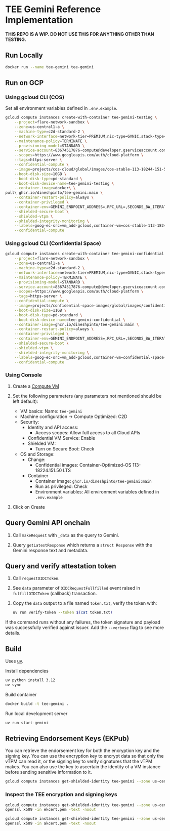 # TEE Gemini Reference Implementation

**THIS REPO IS A WIP. DO NOT USE THIS FOR ANYTHING OTHER THAN TESTING.**

## Run Locally

```bash
docker run --name tee-gemini tee-gemini
```

## Run on GCP

### Using gcloud CLI (COS)

Set all environment variables defined in `.env.example`.

```bash
gcloud compute instances create-with-container tee-gemini-testing \
    --project=flare-network-sandbox \
    --zone=us-central1-a \
    --machine-type=c2d-standard-2 \
    --network-interface=network-tier=PREMIUM,nic-type=GVNIC,stack-type=IPV4_ONLY,subnet=default \
    --maintenance-policy=TERMINATE \
    --provisioning-model=STANDARD \
    --service-account=83674517876-compute@developer.gserviceaccount.com \
    --scopes=https://www.googleapis.com/auth/cloud-platform \
    --tags=https-server \
    --confidential-compute \
    --image=projects/cos-cloud/global/images/cos-stable-113-18244-151-50 \
    --boot-disk-size=10GB \
    --boot-disk-type=pd-standard \
    --boot-disk-device-name=tee-gemini-testing \
    --container-image=docker\ \
pull\ ghcr.io/dineshpinto/tee-gemini:main \
    --container-restart-policy=always \
    --container-privileged \
    --container-env=GEMINI_ENDPOINT_ADDRESS=,RPC_URL=,SECONDS_BW_ITERATIONS=,TEE_ADDRESS=,TEE_PRIVATE_KEY=,GEMINI_API_KEY= \
    --shielded-secure-boot \
    --shielded-vtpm \
    --shielded-integrity-monitoring \
    --labels=goog-ec-src=vm_add-gcloud,container-vm=cos-stable-113-18244-151-50 \
    --confidential-compute
```

### Using gcloud CLI (Confidential Space)

```bash
gcloud compute instances create-with-container tee-gemini-confidential \
    --project=flare-network-sandbox \
    --zone=us-central1-a \
    --machine-type=c2d-standard-2 \
    --network-interface=network-tier=PREMIUM,nic-type=GVNIC,stack-type=IPV4_ONLY,subnet=default \
    --maintenance-policy=TERMINATE \
    --provisioning-model=STANDARD \
    --service-account=83674517876-compute@developer.gserviceaccount.com \
    --scopes=https://www.googleapis.com/auth/cloud-platform \
    --tags=https-server \
    --confidential-compute \
    --image=projects/confidential-space-images/global/images/confidential-space-debug-240800 \
    --boot-disk-size=11GB \
    --boot-disk-type=pd-standard \
    --boot-disk-device-name=tee-gemini-confidential \
    --container-image=ghcr.io/dineshpinto/tee-gemini:main \
    --container-restart-policy=always \
    --container-privileged \
    --container-env=GEMINI_ENDPOINT_ADDRESS=,RPC_URL=,SECONDS_BW_ITERATIONS=,TEE_PRIVATE_KEY=,GEMINI_API_KEY= \
    --shielded-secure-boot \
    --shielded-vtpm \
    --shielded-integrity-monitoring \
    --labels=goog-ec-src=vm_add-gcloud,container-vm=confidential-space-debug-240800 \
    --confidential-compute
```

### Using Console

1. Create a [Compute VM](https://console.cloud.google.com/compute/instancesAdd)
2. Set the following parameters (any parameters not mentioned should be left default):

   - VM basics: Name: `tee-gemini`
   - Machine configuration -> Compute Optimized: C2D
   - Security:
      - Identity and API access:
         - Access scopes: Allow full access to all Cloud APIs
      - Confidential VM Service: Enable
      - Shielded VM: 
         - Turn on Secure Boot: Check
   - OS and Storage:
      - Change:
         - Confidential images: Container-Optimized-OS 113-18224.151.50 LTS
      - Container
         - Container image: `ghcr.io/dineshpinto/tee-gemini:main`
         - Run as privileged: Check
         - Environment variables: All environment variables defined in `.env.example`

3. Click on Create

## Query Gemini API onchain

1. Call `makeRequest` with `_data` as the query to Gemini.

2. Query `getLatestResponse` which returns a `struct Response` with the Gemini response text and metadata.

## Query and verify attestation token

1. Call `requestOIDCToken`.

2. See `data` parameter of `OIDCRequestFullfilled` event raised in `fulfillOIDCToken` (callback) transaction.

3. Copy the `data` output to a file named `token.txt`, verify the token with:

   ```bash
   uv run verify-token --token $(cat token.txt)
   ```

If the command runs without any failures, the token signature and payload was successfully verified against issuer. Add the `--verbose` flag to see more details.

## Build

Uses [uv](https://docs.astral.sh/uv/).

Install dependencies

```bash
uv python install 3.12
uv sync
```

Build container

```bash
docker build -t tee-gemini .
```

Run local development server

```bash
uv run start-gemini
```

## Retrieving Endorsement Keys (EKPub)

You can retrieve the endorsement key for both the encryption key and the signing key. You can use the encryption key to encrypt data so that only the vTPM can read it, or the signing key to verify signatures that the vTPM makes. You can also use the key to ascertain the identity of a VM instance before sending sensitive information to it.

```bash
gcloud compute instances get-shielded-identity tee-gemini --zone us-central1-a
```

### Inspect the TEE encryption and signing keys

```bash
gcloud compute instances get-shielded-identity tee-gemini --zone us-central1-a --format=json | jq -r '.encryptionKey.ekCert' > ekcert.pem
openssl x509 -in ekcert.pem -text -noout
```

```bash
gcloud compute instances get-shielded-identity tee-gemini --zone us-central1-a --format=json | jq -r '.signingKey.ekCert' > akcert.pem
openssl x509 -in akcert.pem -text -noout
```
